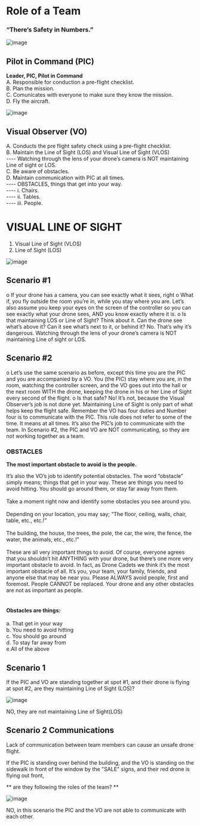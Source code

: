 # Role of a Team

### “There’s Safety in Numbers.”

 ![image](https://github.com/ions29/cpp-reading-material/assets/127531384/bb2cd97b-b0b2-4abb-8b2a-a15603a6cc8c)

## Pilot in Command (PIC)

**Leader, PIC, Pilot in Command**<br>
A.	Responsible for conduction a pre-flight checklist.<br>
B.	Plan the mission.<br>
C.	Comunicates with everyone to make sure they know the mission.<br>
D.	Fly the aircraft.<br>

![image](https://github.com/ions29/cpp-reading-material/assets/127531384/f6740341-dc6f-4960-af5a-2b416225bbce)

  
## Visual Observer (VO)

A.	Conducts the pre flight safety check using a pre-flight checklist.<br>
B.	Maintain the Line of Sight (LOS) and Visual Line of Sight (VLOS)<br>
---- Watching through the lens of your drone’s camera is NOT maintaining Line of sight or LOS.<br>
C.	Be aware of obstacles.<br>
D.	Maintain communication with PIC at all times.<br>
---- OBSTACLES, things that get into your way.<br>
---- i.	Chairs.<br>
---- ii.	Tables.<br>
---- iii.	People.<br>


# VISUAL LINE OF SIGHT

1. Visual Line of Sight (VLOS)
2. Line of Sight (LOS)

![image](https://github.com/ions29/cpp-reading-material/assets/127531384/20d4f78f-4a6a-4682-aabe-6d271b7f77b5)




## Scenario #1

o	If your drone has a camera, you can see exactly what it sees, right
o	What if, you fly outside the room you’re in, while you stay where you are. Let’s also assume you keep your eyes on the screen of the controller so you can see exactly what your drone sees, AND you know exactly where it is.
o	Is that maintaining LOS or Line of Sight?
Think about it. Can the drone see what’s above it? Can it see what’s next to it, or behind it? No. That’s why it’s dangerous. Watching through the lens of your drone’s camera is NOT maintaining Line of sight or LOS.


## Scenario #2

o	Let’s use the same scenario as before, except this time you are the PIC and you are accompanied by a VO. You (the PIC) stay where you are, in the room, watching the controller screen, and the VO goes out into the hall or the next room WITH the drone, keeping the drone in his or her Line of Sight every second of the flight.
o	Is that safe?
No! It’s not, because the Visual Observer’s job is not done yet. Maintaining Line of Sight is only part of what helps keep the flight safe.
Remember the VO has four duties and Number four is to communicate with the PIC. This rule does not refer to some of the time. It means at all times. It’s also the PIC’s job to communicate with the team. In Scenario #2, the PIC and VO are NOT communicating, so they are not working together as a team.


### OBSTACLES

**The most important obstacle to avoid is the people.** <br>



It’s also the VO’s job to identify potential obstacles. The word “obstacle” simply means; things that get in your way. These are things you need to avoid hitting. You should go around them, or stay far away from them.<br><br>
Take a moment right now and identify some obstacles you see around you.<br><br>
Depending on your location, you may say; “The floor, ceiling, walls, chair, table, etc., etc.!”<br><br>
The building, the house, the trees, the pole, the car, the wire, the fence, the water, the animals, etc., etc.!”<br><br>
These are all very important things to avoid. Of course, everyone agrees that you shouldn’t hit ANYTHING with your drone, but there’s one more very important obstacle to avoid. In fact, as Drone Cadets we think it’s the most important obstacle of all. It’s you, your team, your family, friends, and anyone else that may be near you. Please ALWAYS avoid people, first and foremost. People CANNOT be replaced. Your drone and any other obstacles are not as important as people.<br><br>

#### Obstacles are things:

a. That get in your way<br>
b. You need to avoid hitting<br>
c. You should go around<br>
d. To stay far away from<br>
e.All of the above<br>

## Scenario 1

If the PIC and VO are standing together at spot #1, and their drone is flying at spot #2, are they maintaining Line of Sight (LOS)?

![image](https://github.com/ions29/cpp-reading-material/assets/127531384/d34e825d-6f8c-453a-ba05-2978913273fb)

NO, they are not maintaining Line of Sight(LOS)

## Scenario 2 Communications

Lack of communication between team members can cause an unsafe drone flight.<br>



If the PIC is standing over behind the building, and the VO is standing on the sidewalk in front of the window by the "SALE" signs, and their red drone is flying out front, <br>

** are they following the roles of the team? **


![image](https://github.com/ions29/cpp-reading-material/assets/127531384/deec51c3-4276-4af7-8890-e80cd9f6a8f0)

NO, in this scenario the PIC and the VO are not able to communicate with each other.


